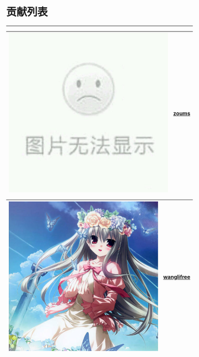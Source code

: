 # 贡献列表

---

| ![](/assets/member/zoums.jpg) | [zoums](https://coding.net/u/zoums) |
| :--- | :--- |


| ![](/assets/member/wanglifree.png) | [wanglifree](https://coding.net/u/wanglifree) |
| :--- | :--- |




